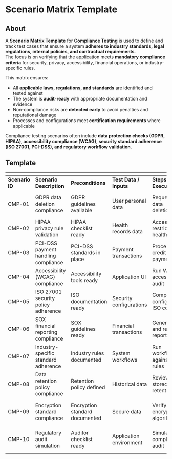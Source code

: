 # Scenario Matrix Template

## About

A **Scenario Matrix Template** for **Compliance Testing** is used to define and track test cases that ensure a system **adheres to industry standards, legal regulations, internal policies, and contractual requirements**.\
The focus is on verifying that the application meets **mandatory compliance criteria** for security, privacy, accessibility, financial operations, or industry-specific rules.

This matrix ensures:

* All **applicable laws, regulations, and standards** are identified and tested against
* The system is **audit-ready** with appropriate documentation and evidence
* Non-compliance risks are **detected early** to avoid penalties and reputational damage
* Processes and configurations meet **certification requirements** where applicable

Compliance testing scenarios often include **data protection checks (GDPR, HIPAA), accessibility compliance (WCAG), security standard adherence (ISO 27001, PCI-DSS), and regulatory workflow validation**.

## Template

<table data-header-hidden data-full-width="true"><thead><tr><th></th><th></th><th width="143.8046875"></th><th></th><th></th><th></th><th></th><th></th></tr></thead><tbody><tr><td><strong>Scenario ID</strong></td><td><strong>Scenario Description</strong></td><td><strong>Preconditions</strong></td><td><strong>Test Data / Inputs</strong></td><td><strong>Steps to Execute</strong></td><td><strong>Expected Result</strong></td><td><strong>Priority</strong></td><td><strong>Remarks</strong></td></tr><tr><td>CMP-01</td><td>GDPR data deletion compliance</td><td>GDPR guidelines available</td><td>User personal data</td><td>Request data deletion</td><td>Data removed from all systems</td><td>High</td><td>Privacy regulation compliance</td></tr><tr><td>CMP-02</td><td>HIPAA privacy rule validation</td><td>HIPAA checklist ready</td><td>Health records data</td><td>Access restricted health data</td><td>Unauthorized access denied</td><td>High</td><td>Health data security check</td></tr><tr><td>CMP-03</td><td>PCI-DSS payment handling compliance</td><td>PCI-DSS standards in place</td><td>Payment transactions</td><td>Process credit card payment</td><td>Data encrypted and tokenized</td><td>High</td><td>Financial security compliance</td></tr><tr><td>CMP-04</td><td>Accessibility (WCAG) compliance</td><td>Accessibility tools ready</td><td>Application UI</td><td>Run WCAG accessibility audit</td><td>Meets all WCAG criteria</td><td>High</td><td>Ensures inclusivity</td></tr><tr><td>CMP-05</td><td>ISO 27001 security policy adherence</td><td>ISO documentation ready</td><td>Security configurations</td><td>Compare configs with ISO controls</td><td>All required controls implemented</td><td>Medium</td><td>Information security certification</td></tr><tr><td>CMP-06</td><td>SOX financial reporting compliance</td><td>SOX guidelines ready</td><td>Financial transactions</td><td>Generate and review reports</td><td>Reports meet audit requirements</td><td>Medium</td><td>Financial accuracy validation</td></tr><tr><td>CMP-07</td><td>Industry-specific standard adherence</td><td>Industry rules documented</td><td>System workflows</td><td>Run workflows against rules</td><td>All requirements satisfied</td><td>Medium</td><td>Sector-specific compliance</td></tr><tr><td>CMP-08</td><td>Data retention policy compliance</td><td>Retention policy defined</td><td>Historical data</td><td>Review stored data retention</td><td>Data matches retention limits</td><td>Medium</td><td>Prevents over-retention risks</td></tr><tr><td>CMP-09</td><td>Encryption standard compliance</td><td>Encryption standard documented</td><td>Secure data</td><td>Verify encryption algorithms</td><td>Meets required encryption strength</td><td>High</td><td>Protects sensitive data</td></tr><tr><td>CMP-10</td><td>Regulatory audit simulation</td><td>Auditor checklist ready</td><td>Application environment</td><td>Simulate compliance audit</td><td>All checks passed without findings</td><td>Medium</td><td>Audit readiness test</td></tr></tbody></table>

